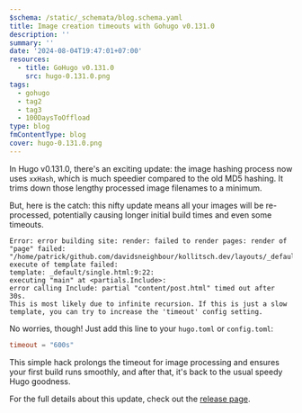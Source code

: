 ```yaml
---
$schema: /static/_schemata/blog.schema.yaml
title: Image creation timeouts with Gohugo v0.131.0
description: ''
summary: ''
date: '2024-08-04T19:47:01+07:00'
resources:
  - title: GoHugo v0.131.0
    src: hugo-0.131.0.png
tags:
  - gohugo
  - tag2
  - tag3
  - 100DaysToOffload
type: blog
fmContentType: blog
cover: hugo-0.131.0.png
---
```


In Hugo v0.131.0, there's an exciting update: the image hashing process now uses `xxHash`, which is much speedier compared to the old MD5 hashing. It trims down those lengthy processed image filenames to a minimum.

But, here is the catch: this nifty update means all your images will be re-processed, potentially causing longer initial build times and even some timeouts.

```plaintext
Error: error building site: render: failed to render pages: render of "page" failed:
"/home/patrick/github.com/davidsneighbour/kollitsch.dev/layouts/_default/single.html:9:22":
execute of template failed:
template: _default/single.html:9:22:
executing "main" at <partials.Include>:
error calling Include: partial "content/post.html" timed out after 30s.
This is most likely due to infinite recursion. If this is just a slow
template, you can try to increase the 'timeout' config setting.
```

No worries, though! Just add this line to your `hugo.toml` or `config.toml`:

```toml
timeout = "600s"
```

This simple hack prolongs the timeout for image processing and ensures your first build runs smoothly, and after that, it's back to the usual speedy Hugo goodness.

For the full details about this update, check out the [release page](https://github.com/gohugoio/hugo/releases/tag/v0.131.0).

